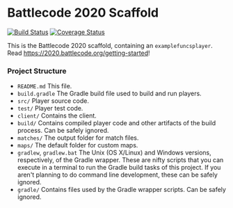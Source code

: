 # Battlecode 2020 Scaffold
[![Build Status](https://travis-ci.com/mingjue/cs554_battle_code.svg?token=EFxcVF4QPZ5YesdYzxG2&branch=master)](https://travis-ci.com/mingjue/cs554_battle_code)
[![Coverage Status](https://coveralls.io/repos/github/mingjue/cs554_battle_code/badge.svg?branch=master&t=0wYHsZ)](https://coveralls.io/github/mingjue/cs554_battle_code?branch=master)

This is the Battlecode 2020 scaffold, containing an `examplefuncsplayer`. Read https://2020.battlecode.org/getting-started!

### Project Structure

- `README.md`
    This file.
- `build.gradle`
    The Gradle build file used to build and run players.
- `src/`
    Player source code.
- `test/`
    Player test code.
- `client/`
    Contains the client.
- `build/`
    Contains compiled player code and other artifacts of the build process. Can be safely ignored.
- `matches/`
    The output folder for match files.
- `maps/`
    The default folder for custom maps.
- `gradlew`, `gradlew.bat`
    The Unix (OS X/Linux) and Windows versions, respectively, of the Gradle wrapper. These are nifty scripts that you can execute in a terminal to run the Gradle build tasks of this project. If you aren't planning to do command line development, these can be safely ignored.
- `gradle/`
    Contains files used by the Gradle wrapper scripts. Can be safely ignored.

